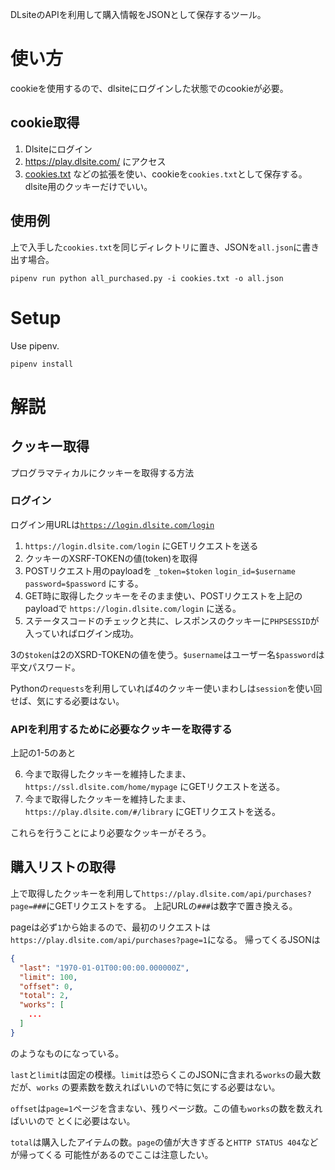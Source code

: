 DLsiteのAPIを利用して購入情報をJSONとして保存するツール。

# 使い方
cookieを使用するので、dlsiteにログインした状態でのcookieが必要。

## cookie取得
1. Dlsiteにログイン
2. https://play.dlsite.com/ にアクセス
3. [cookies.txt](https://chrome.google.com/webstore/detail/cookiestxt/njabckikapfpffapmjgojcnbfjonfjfg)
などの拡張を使い、cookieを`cookies.txt`として保存する。dlsite用のクッキーだけでいい。

## 使用例
上で入手した`cookies.txt`を同じディレクトリに置き、JSONを`all.json`に書き出す場合。

```
pipenv run python all_purchased.py -i cookies.txt -o all.json
```

# Setup
Use pipenv.

```
pipenv install
```

# 解説

## クッキー取得

プログラマティカルにクッキーを取得する方法

### ログイン

ログイン用URLは[`https://login.dlsite.com/login`](https://login.dlsite.com/login)

1. `https://login.dlsite.com/login` にGETリクエストを送る
2. クッキーのXSRF-TOKENの値(token)を取得
3. POSTリクエスト用のpayloadを `_token=$token` `login_id=$username` `password=$password` にする。
4. GET時に取得したクッキーをそのまま使い、POSTリクエストを上記のpayloadで `https://login.dlsite.com/login` に送る。
5. ステータスコードのチェックと共に、レスポンスのクッキーに`PHPSESSID`が入っていればログイン成功。

3の`$token`は2のXSRD-TOKENの値を使う。`$username`はユーザー名`$password`は平文パスワード。

Pythonの`requests`を利用していれば4のクッキー使いまわしは`session`を使い回せば、気にする必要はない。

### APIを利用するために必要なクッキーを取得する

上記の1-5のあと

6. 今まで取得したクッキーを維持したまま、`https://ssl.dlsite.com/home/mypage` にGETリクエストを送る。
7. 今まで取得したクッキーを維持したまま、`https://play.dlsite.com/#/library` にGETリクエストを送る。

これらを行うことにより必要なクッキーがそろう。

## 購入リストの取得

上で取得したクッキーを利用して`https://play.dlsite.com/api/purchases?page=###`にGETリクエストをする。
上記URLの`###`は数字で置き換える。

pageは必ず`1`から始まるので、最初のリクエストは`https://play.dlsite.com/api/purchases?page=1`になる。
帰ってくるJSONは

```JSON
{
  "last": "1970-01-01T00:00:00.000000Z",
  "limit": 100,
  "offset": 0,
  "total": 2,
  "works": [
    ...
  ]
}
```

のようなものになっている。

`last`と`limit`は固定の模様。`limit`は恐らくこのJSONに含まれる`works`の最大数だが、`works`
の要素数を数えればいいので特に気にする必要はない。

`offset`は`page=1`ページを含まない、残りページ数。この値も`works`の数を数えればいいので
とくに必要はない。

`total`は購入したアイテムの数。`page`の値が大きすぎると`HTTP STATUS 404`などが帰ってくる
可能性があるのでここは注意したい。